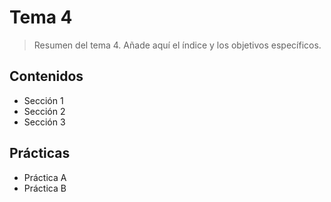 # Tema 4

> Resumen del tema 4. Añade aquí el índice y los objetivos específicos.

## Contenidos
- Sección 1
- Sección 2
- Sección 3

## Prácticas
- Práctica A
- Práctica B
